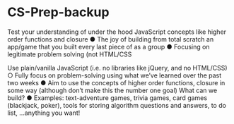 # CS-Prep-backup

Test your understanding of under the hood JavaScript concepts like higher order 
functions and closure
● The joy of building from total scratch an app/game that you built every last piece 
of as a group
● Focusing on legitimate problem solving (not HTML/CSS

Use plain/vanilla JavaScript (i.e. no libraries like jQuery, and 
no HTML/CSS)
○ Fully focus on problem-solving using what we’ve 
learned over the past two weeks
● Aim to use the concepts of higher order functions, closure in 
some way (although don’t make this the number one goal)
What can we build?
● Examples: text-adventure games, trivia games, card games 
(blackjack, poker), tools for storing algorithm questions and 
answers, to do list, ...anything you want!
